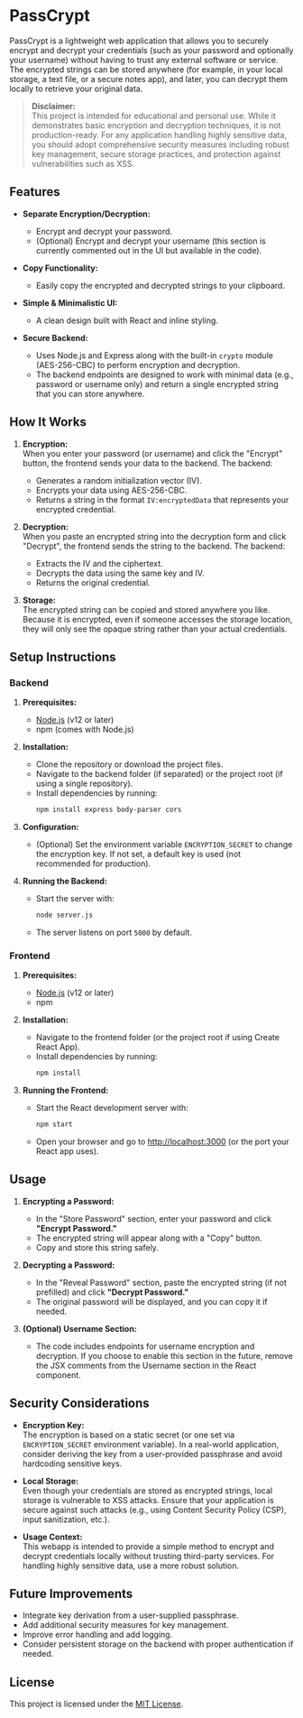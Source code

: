 # PassCrypt

PassCrypt is a lightweight web application that allows you to securely encrypt and decrypt your credentials (such as your password and optionally your username) without having to trust any external software or service. The encrypted strings can be stored anywhere (for example, in your local storage, a text file, or a secure notes app), and later, you can decrypt them locally to retrieve your original data.

> **Disclaimer:**  
> This project is intended for educational and personal use. While it demonstrates basic encryption and decryption techniques, it is not production-ready. For any application handling highly sensitive data, you should adopt comprehensive security measures including robust key management, secure storage practices, and protection against vulnerabilities such as XSS.

## Features

- **Separate Encryption/Decryption:**  
  - Encrypt and decrypt your password.
  - (Optional) Encrypt and decrypt your username (this section is currently commented out in the UI but available in the code).

- **Copy Functionality:**  
  - Easily copy the encrypted and decrypted strings to your clipboard.

- **Simple & Minimalistic UI:**  
  - A clean design built with React and inline styling.
  
- **Secure Backend:**  
  - Uses Node.js and Express along with the built-in `crypto` module (AES-256-CBC) to perform encryption and decryption.
  - The backend endpoints are designed to work with minimal data (e.g., password or username only) and return a single encrypted string that you can store anywhere.

## How It Works

1. **Encryption:**  
   When you enter your password (or username) and click the "Encrypt" button, the frontend sends your data to the backend. The backend:
   - Generates a random initialization vector (IV).
   - Encrypts your data using AES-256-CBC.
   - Returns a string in the format `IV:encryptedData` that represents your encrypted credential.
   
2. **Decryption:**  
   When you paste an encrypted string into the decryption form and click "Decrypt", the frontend sends the string to the backend. The backend:
   - Extracts the IV and the ciphertext.
   - Decrypts the data using the same key and IV.
   - Returns the original credential.

3. **Storage:**  
   The encrypted string can be copied and stored anywhere you like. Because it is encrypted, even if someone accesses the storage location, they will only see the opaque string rather than your actual credentials.

## Setup Instructions

### Backend

1. **Prerequisites:**  
   - [Node.js](https://nodejs.org/) (v12 or later)  
   - npm (comes with Node.js)

2. **Installation:**  
   - Clone the repository or download the project files.
   - Navigate to the backend folder (if separated) or the project root (if using a single repository).
   - Install dependencies by running:
     ```bash
     npm install express body-parser cors
     ```
     
3. **Configuration:**  
   - (Optional) Set the environment variable `ENCRYPTION_SECRET` to change the encryption key. If not set, a default key is used (not recommended for production).

4. **Running the Backend:**  
   - Start the server with:
     ```bash
     node server.js
     ```
   - The server listens on port `5000` by default.

### Frontend

1. **Prerequisites:**  
   - [Node.js](https://nodejs.org/) (v12 or later)
   - npm

2. **Installation:**  
   - Navigate to the frontend folder (or the project root if using Create React App).
   - Install dependencies by running:
     ```bash
     npm install
     ```

3. **Running the Frontend:**  
   - Start the React development server with:
     ```bash
     npm start
     ```
   - Open your browser and go to [http://localhost:3000](http://localhost:3000) (or the port your React app uses).

## Usage

1. **Encrypting a Password:**
   - In the "Store Password" section, enter your password and click **"Encrypt Password."**
   - The encrypted string will appear along with a "Copy" button.
   - Copy and store this string safely.

2. **Decrypting a Password:**
   - In the "Reveal Password" section, paste the encrypted string (if not prefilled) and click **"Decrypt Password."**
   - The original password will be displayed, and you can copy it if needed.

3. **(Optional) Username Section:**  
   - The code includes endpoints for username encryption and decryption. If you choose to enable this section in the future, remove the JSX comments from the Username section in the React component.

## Security Considerations

- **Encryption Key:**  
  The encryption is based on a static secret (or one set via `ENCRYPTION_SECRET` environment variable). In a real-world application, consider deriving the key from a user-provided passphrase and avoid hardcoding sensitive keys.

- **Local Storage:**  
  Even though your credentials are stored as encrypted strings, local storage is vulnerable to XSS attacks. Ensure that your application is secure against such attacks (e.g., using Content Security Policy (CSP), input sanitization, etc.).

- **Usage Context:**  
  This webapp is intended to provide a simple method to encrypt and decrypt credentials locally without trusting third-party services. For handling highly sensitive data, use a more robust solution.

## Future Improvements

- Integrate key derivation from a user-supplied passphrase.
- Add additional security measures for key management.
- Improve error handling and add logging.
- Consider persistent storage on the backend with proper authentication if needed.

## License

This project is licensed under the [MIT License](LICENSE).

